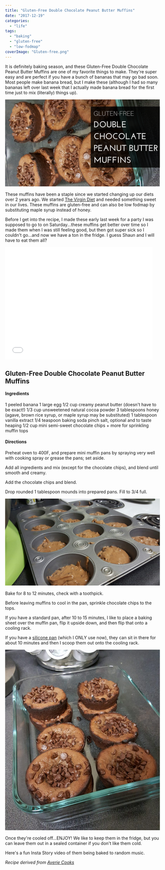 ```yaml
---
title: "Gluten-Free Double Chocolate Peanut Butter Muffins"
date: "2017-12-19"
categories: 
  - "life"
tags: 
  - "baking"
  - "gluten-free"
  - "low-fodmap"
coverImage: "Gluten-free.png"
---
```


It is definitely baking season, and these Gluten-Free Double Chocolate Peanut Butter Muffins are one of my favorite things to make. They're super easy and are perfect if you have a bunch of bananas that may go bad soon. Most people make banana bread, but I make these (although I had so many bananas left over last week that I actually made banana bread for the first time just to mix (literally) things up).

![](images/Gluten-free-1024x576.png)

These muffins have been a staple since we started changing up our diets over 2 years ago. We started [The Virgin Diet](https://amzn.to/36t59aM) and needed something sweet in our lives. These muffins are gluten-free and can also be low fodmap by substituting maple syrup instead of honey.

Before I get into the recipe, I made these early last week for a party I was supposed to go to on Saturday...these muffins get better over time so I made them when I was still feeling good, but then got super sick so I couldn't go...and now we have a ton in the fridge. I guess Shaun and I will have to eat them all?

<iframe src="//giphy.com/embed/11HxElzKUMmBxu" width="480" height="366" frameborder="0"></iframe>

## Gluten-Free Double Chocolate Peanut Butter Muffins

#### Ingredients

1 peeled banana 1 large egg 1/2 cup creamy peanut butter (doesn't have to be exact!) 1/3 cup unsweetened natural cocoa powder 3 tablespoons honey (agave, brown rice syrup, or maple syrup may be substituted) 1 tablespoon vanilla extract 1/4 teaspoon baking soda pinch salt, optional and to taste heaping 1/2 cup mini semi-sweet chocolate chips + more for sprinkling muffin tops

#### Directions

Preheat oven to 400F, and prepare mini muffin pans by spraying very well with cooking spray or grease the pans; set aside.

Add all ingredients and mix (except for the chocolate chips), and blend until smooth and creamy.

Add the chocolate chips and blend.

Drop rounded 1 tablespoon mounds into prepared pans. Fill to 3/4 full.

![gluten free muffins](images/20150430_202040-1024x576.jpg)

Bake for 8 to 12 minutes, check with a toothpick.

Before leaving muffins to cool in the pan, sprinkle chocolate chips to the tops.

If you have a standard pan, after 10 to 15 minutes, I like to place a baking sheet over the muffin pan, flip it upside down, and then flip that onto a cooling rack.

If you have a [silicone pan](https://amzn.to/2QpGbUr) (which I ONLY use now), they can sit in there for about 10 minutes and then I scoop them out onto the cooling rack.

![gluten free muffins](images/muffins-878x1024.jpg) 

Once they're cooled off...ENJOY! We like to keep them in the fridge, but you can leave them out in a sealed container if you don't like them cold.

Here's a fun Insta Story video of them being baked to random music.

_Recipe derived from [Averie Cooks](https://www.averiecooks.com/flourless-double-chocolate-peanut-butter-mini-blender-muffins/)_
